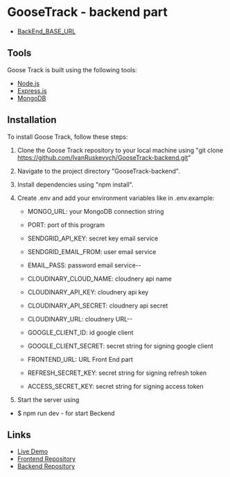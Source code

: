 # GooseTrack - backend part

- [BackEnd_BASE_URL](https://goosetrack-tj84.onrender.com)

## Tools

Goose Track is built using the following tools:

- [Node.js](https://nodejs.org/)
- [Express.js](https://expressjs.com)
- [MongoDB](https://www.mongodb.com/)

## Installation

To install Goose Track, follow these steps:

1. Clone the Goose Track repository to your local machine using "git clone https://github.com/IvanRuskevych/GooseTrack-backend.git"
2. Navigate to the project directory "GooseTrack-backend".
3. Install dependencies using "npm install".
4. Create .env and add your environment variables like in .env.example:

   - MONGO_URL: your MongoDB connection string
   - PORT: port of this program
   - SENDGRID_API_KEY: secret key email service
   - SENDGRID_EMAIL_FROM: user email service

   - EMAIL_PASS: password email service--

   - CLOUDINARY_CLOUD_NAME: cloudnery api name
   - CLOUDINARY_API_KEY: cloudnery api key
   - CLOUDINARY_API_SECRET: cloudnery api secret

   - CLOUDINARY_URL: cloudnery URL--

   - GOOGLE_CLIENT_ID: id google client
   - GOOGLE_CLIENT_SECRET: secret string for signing google client

   - FRONTEND_URL: URL Front End part

   - REFRESH_SECRET_KEY: secret string for signing refresh token
   - ACCESS_SECRET_KEY: secret string for signing access token

5. Start the server using

- $ npm run dev - for start Beckend

## Links

- [Live Demo]()
- [Frontend Repository]()
- [Backend Repository](https://github.com/IvanRuskevych/GooseTrack-backend)
